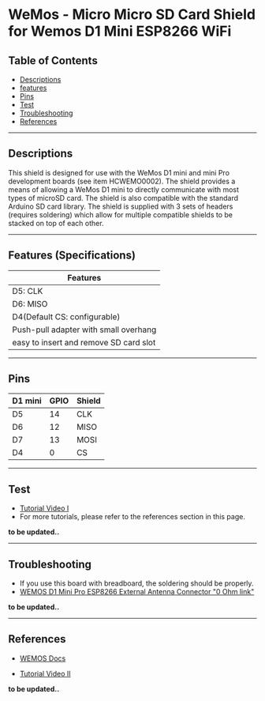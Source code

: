 # WeMos - Micro Micro SD Card Shield for Wemos D1 Mini ESP8266 WiFi

## Table of Contents

-   [Descriptions](#descriptions)
-   [features](#features)
-   [Pins](#pins)
-   [Test](#test-code)
-   [Troubleshooting](#troubleshooting)
-   [References](#references)

---

## Descriptions

This shield is designed for use with the WeMos D1 mini and mini Pro development boards (see item HCWEMO0002). The shield provides a means of allowing a WeMos D1 mini to directly communicate with most types of microSD card. The shield is also compatible with the standard Arduino SD card library. The shield is supplied with 3 sets of headers (requires soldering) which allow for multiple compatible shields to be stacked on top of each other.

---

## Features (Specifications)

| Features                               |
| -------------------------------------- |
| D5: CLK                                |
| D6: MISO                               |
| D4(Default CS: configurable)           |
| Push-pull adapter with small overhang  |
| easy to insert and remove SD card slot |

---

## Pins

| D1 mini | GPIO | Shield |
| ------- | ---- | ------ |
| D5      | 14   | CLK    |
| D6      | 12   | MISO   |
| D7      | 13   | MOSI   |
| D4      | 0    | CS     |

---

## Test

-   [Tutorial Video I](https://www.youtube.com/watch?v=Hu7Znu5smoo)
-   For more tutorials, please refer to the references section in this page.

**to be updated..**

---

## Troubleshooting

-   If you use this board with breadboard, the soldering should be properly.
-   [WEMOS D1 Mini Pro ESP8266 External Antenna Connector "0 Ohm link"](https://www.youtube.com/watch?v=hcPk_Hp0fsk)

**to be updated..**

---

## References

-   [WEMOS Docs](http://www.wemos.cc/product/micro-sd-card-shield.html)

-   [Tutorial Video II](https://www.youtube.com/watch?v=hXRcJXMjlyg)

**to be updated..**
